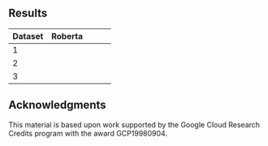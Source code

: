 
## Results
|   Dataset  |  Roberta   |            |            |            |
|------------|------------|------------|------------|------------|
| 1          |            |            |            |            |
| 2          |            |            |            |            |
| 3          |            |            |            |            |




## Acknowledgments
This material is based upon work supported by the Google Cloud Research Credits program with the award GCP19980904.